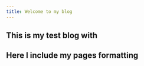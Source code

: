 ```yaml
---
title: Welcome to my blog
---
```


## This is my test blog with 
## Here I include my pages formatting
